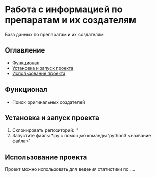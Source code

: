 # Работа с информацией по препаратам и их создателям

База данных по препаратам и их создателям

## Оглавление
- [Функционал](#функционал)
- [Установка и запуск проекта](#установка-и-запуск-проекта)
- [Использование проекта](#использование-проекта)

## Функционал
- Поиск оригинальных создателей

## Установка и запуск проекта
1. Склонировать репозиторий: ''
2. Запустите файлы *.py с помощью команды 'python3 <название файла>'
   
## Использование проекта
Проект можно использовать для ведения статистики по ....
